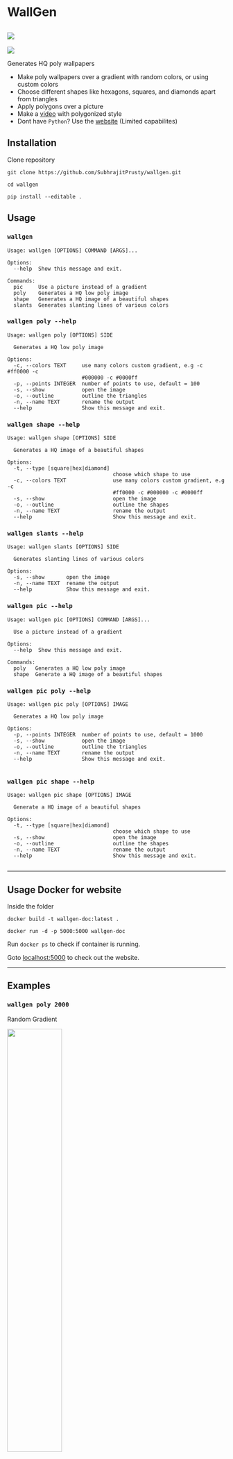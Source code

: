 # WallGen
![](https://img.shields.io/badge/Python-3-blue.svg?style=for-the-badge&logo=python)
---
[![](https://img.shields.io/badge/Website-blue.svg?style=for-the-badge)](http://wallgen.subhrajitpy.me/)


Generates HQ poly wallpapers

- Make poly wallpapers over a gradient with random colors, or using custom colors
- Choose different shapes like hexagons, squares, and diamonds apart from triangles
- Apply polygons over a picture
- Make a [video](https://gist.github.com/SubhrajitPrusty/5f303202c615e42e12b1a640322f9fec) with polygonized style
- Dont have `Python`? Use the [website](http://wallgen.subhrajitpy.me) (Limited capabilites)


## Installation

Clone repository

```
git clone https://github.com/SubhrajitPrusty/wallgen.git

cd wallgen

pip install --editable .
```

## Usage

### `wallgen`

```
Usage: wallgen [OPTIONS] COMMAND [ARGS]...

Options:
  --help  Show this message and exit.

Commands:
  pic     Use a picture instead of a gradient
  poly    Generates a HQ low poly image
  shape   Generates a HQ image of a beautiful shapes
  slants  Generates slanting lines of various colors

```

### `wallgen poly --help`

```
Usage: wallgen poly [OPTIONS] SIDE

  Generates a HQ low poly image

Options:
  -c, --colors TEXT     use many colors custom gradient, e.g -c #ff0000 -c
                        #000000 -c #0000ff
  -p, --points INTEGER  number of points to use, default = 100
  -s, --show            open the image
  -o, --outline         outline the triangles
  -n, --name TEXT       rename the output
  --help                Show this message and exit.

```

### `wallgen shape --help`


```
Usage: wallgen shape [OPTIONS] SIDE

  Generates a HQ image of a beautiful shapes

Options:
  -t, --type [square|hex|diamond]
                                  choose which shape to use
  -c, --colors TEXT               use many colors custom gradient, e.g -c
                                  #ff0000 -c #000000 -c #0000ff
  -s, --show                      open the image
  -o, --outline                   outline the shapes
  -n, --name TEXT                 rename the output
  --help                          Show this message and exit.

```

### `wallgen slants --help`

```
Usage: wallgen slants [OPTIONS] SIDE

  Generates slanting lines of various colors

Options:
  -s, --show       open the image
  -n, --name TEXT  rename the output
  --help           Show this message and exit.

```

### `wallgen pic --help`

```
Usage: wallgen pic [OPTIONS] COMMAND [ARGS]...

  Use a picture instead of a gradient

Options:
  --help  Show this message and exit.

Commands:
  poly   Generates a HQ low poly image
  shape  Generate a HQ image of a beautiful shapes

```

### `wallgen pic poly --help`

```
Usage: wallgen pic poly [OPTIONS] IMAGE

  Generates a HQ low poly image

Options:
  -p, --points INTEGER  number of points to use, default = 1000
  -s, --show            open the image
  -o, --outline         outline the triangles
  -n, --name TEXT       rename the output
  --help                Show this message and exit.
  
```

### `wallgen pic shape --help`

```
Usage: wallgen pic shape [OPTIONS] IMAGE

  Generate a HQ image of a beautiful shapes

Options:
  -t, --type [square|hex|diamond]
                                  choose which shape to use
  -s, --show                      open the image
  -o, --outline                   outline the shapes
  -n, --name TEXT                 rename the output
  --help                          Show this message and exit.
  
```
---

## Usage Docker for website

Inside the folder

`docker build -t wallgen-doc:latest .`

`docker run -d -p 5000:5000 wallgen-doc`

Run `docker ps` to check if container is running.

Goto [localhost:5000](http://localhost:5000) to check out the website.

---

## Examples


### `wallgen poly 2000`

Random Gradient

<img src="./images/demo1.png" width="50%">

### `wallgen poly 1000 --colors "#ff0000" --colors "#00ddff"`

Fixed color/gradient

<img src="./images/poly.png" width="50%">

### `wallgen poly 2000 -c "#dd0000" -c "#4455ff" --points 50`

Fixed no. of points

<img src="./images/demo9.png" width="50%">

### `wallgen poly 2000 -c "#dd0000" -c "#4455ff" -p 500`

Fixed no. of points

<img src="./images/demo8.png" width="50%">

### `wallgen poly 2000 -c "#ff0000" -c "#000000" -c "#0000ff"`

More than 2 colours

<img src="./images/demo3.png" width="50%">

### `wallgen poly 1000 -c "#ff0000" -c "#00ddff" -o "#2c2c2c"`

With outline

<img src="./images/poly-outline.png" width="50%">

### `wallgen shape -t square -c "#ff0099" -c "#00ddff"`

Square pattern

<img src="./images/square.png" width="50%">

### `wallgen shape -t square -c "#ff0099" -c "#00ddff" -o "#2c2c2c"`

Square pattern with Outline

<img src="./images/square-outline.png" width="50%">

### `wallgen shape -t hex -c "#ff0099" -c "#00ddff"`

Hexagon pattern

<img src="./images/hex.png" width="50%">

### `wallgen shape -t hexagon -c "#ff0099" -c "#00ddff" -o "#2c2c2c"`

Hexagon pattern with Outline

<img src="./images/hex-outline.png" width="50%">

### `wallgen shape -t diamond -c "#ff0099" -c "#00ddff"`

Diamond pattern

<img src="./images/diamond.png" width="50%">

### `wallgen shape -t square -c "#ff0099" -c "#00ddff" -o "#2c2c2c"`

Diamond pattern with Outline

<img src="./images/diamond-outline.png" width="50%">

### `wallgen slants 2000`

Slants pattern

<img src="./images/demo6.png" width="50%">

### `wallgen pic poly lion.jpg -p 50000`

Using a picture with 50000 points

1

<img src="./images/lion.jpg" width="50%">
<img src="./images/lion-poly.png" width="50%">

2

<img src="./images/anime.png" width="50%">
<img src="./images/anime-poly.png" width="50%">

3

<img src="./images/clouds.jpg" width="50%">
<img src="./images/clouds-poly.png" width="50%">



## Screenshots

### Homepage

![homepage](./images/web-home.png)

### Poly Page

![Polygon](./images/web-poly.png)

### Shapes Page

![Polygon](./images/web-shape.png)